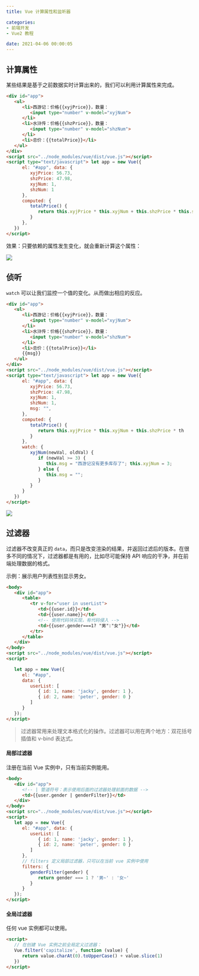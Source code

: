 ```yaml
---
title: Vue 计算属性和监听器

categories:
- 前端开发
- Vue2 教程

date: 2021-04-06 00:00:05
---
```


## 计算属性
某些结果是基于之前数据实时计算出来的，我们可以利用计算属性来完成。

```html
<div id="app">
   <ul>
      <li>西游记：价格{{xyjPrice}}，数量：
         <input type="number" v-model="xyjNum">
      </li>
      <li>水浒传：价格{{shzPrice}}，数量：
         <input type="number" v-model="shzNum">
      </li>
      <li>总价：{{totalPrice}}</li>
   </ul>
</div>
<script src="../node_modules/vue/dist/vue.js"></script>
<script type="text/javascript"> let app = new Vue({
      el: "#app", data: {
         xyjPrice: 56.73,
         shzPrice: 47.98,
         xyjNum: 1,
         shzNum: 1
      },
      computed: {
         totalPrice() {
            return this.xyjPrice * this.xyjNum + this.shzPrice * this.shzNum;
         }
      },
   })
</script>
```

效果：只要依赖的属性发生变化，就会重新计算这个属性：

![](https://cdn.jsdelivr.net/gh/zhangqinghua/hexo_image/20210406141623.png)

## 侦听
`watch` 可以让我们监控一个值的变化。从而做出相应的反应。

```html
<div id="app">
   <ul>
      <li>西游记：价格{{xyjPrice}}，数量：
         <input type="number" v-model="xyjNum">
      </li>
      <li>水浒传：价格{{shzPrice}}，数量：
         <input type="number" v-model="shzNum">
      </li>
      <li>总价：{{totalPrice}}</li>
      {{msg}}
   </ul>
</div>
<script src="../node_modules/vue/dist/vue.js"></script>
<script type="text/javascript"> let app = new Vue({
      el: "#app", data: {
         xyjPrice: 56.73,
         shzPrice: 47.98,
         xyjNum: 1,
         shzNum: 1,
         msg: "",
      },
      computed: {
         totalPrice() {
            return this.xyjPrice * this.xyjNum + this.shzPrice * th
         }
      },
      watch: {
         xyjNum(newVal, oldVal) {
            if (newVal >= 3) {
               this.msg = "西游记没有更多库存了"; this.xyjNum = 3;
            } else {
               this.msg = "";
            }
         }
      }
   })
</script>
```

![](https://cdn.jsdelivr.net/gh/zhangqinghua/hexo_image/20210406142235.png)

## 过滤器
过滤器不改变真正的 `data`，而只是改变渲染的结果，并返回过滤后的版本。在很多不同的情况下，过滤器都是有用的，比如尽可能保持 API 响应的干净，并在前端处理数据的格式。

示例：展示用户列表性别显示男女。

```html
<body>
   <div id="app">
      <table>
         <tr v-for="user in userList">
            <td>{{user.id}}</td>
            <td>{{user.name}}</td>
            <!-- 使用代码块实现，有代码侵入 -->
            <td>{{user.gender===1? "男":"女"}}</td>
         </tr>
      </table>
   </div>
</body>
<script src="../node_modules/vue/dist/vue.js"></script>
<script>

   let app = new Vue({
      el: "#app", 
      data: {
         userList: [
            { id: 1, name: 'jacky', gender: 1 },
            { id: 2, name: 'peter', gender: 0 }
         ]
      }
   });
</script>
```

> 过滤器常用来处理文本格式化的操作。过滤器可以用在两个地方：双花括号插值和 v-bind 表达式。

#### 局部过滤器
注册在当前 Vue 实例中，只有当前实例能用。

```html
<body>
   <div id="app">
      <!-- | 管道符号：表示使用后面的过滤器处理前面的数据 -->
      <td>{{user.gender | genderFilter}}</td>
   </div>
</body>
<script src="../node_modules/vue/dist/vue.js"></script>
<script>
   let app = new Vue({
      el: "#app", data: {
         userList: [
            { id: 1, name: 'jacky', gender: 1 },
            { id: 2, name: 'peter', gender: 0 }
         ]
      },
      // filters 定义局部过滤器，只可以在当前 vue 实例中使用
      filters: {
         genderFilter(gender) {
            return gender === 1 ? '男~' : '女~'
         }
      }
   });
</script>
```

#### 全局过滤器
任何 vue 实例都可以使用。

```html
<script>
   // 在创建 Vue 实例之前全局定义过滤器：
   Vue.filter('capitalize', function (value) {
      return value.charAt(0).toUpperCase() + value.slice(1)
   })
</script>
```